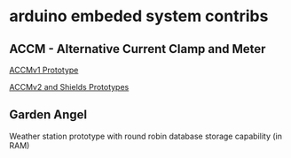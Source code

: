 # arduino embeded system contribs

## ACCM - Alternative Current Clamp and Meter

[ACCMv1 Prototype](https://www.hackster.io/ffrouin/digital-ac-clamp-and-meter-prototype-a753ec)

[ACCMv2 and Shields Prototypes](https://www.hackster.io/ffrouin/accm-shields-v1-v2-for-arduino-uno-2a29a2)

## Garden Angel

Weather station prototype with round robin database storage capability (in RAM)

